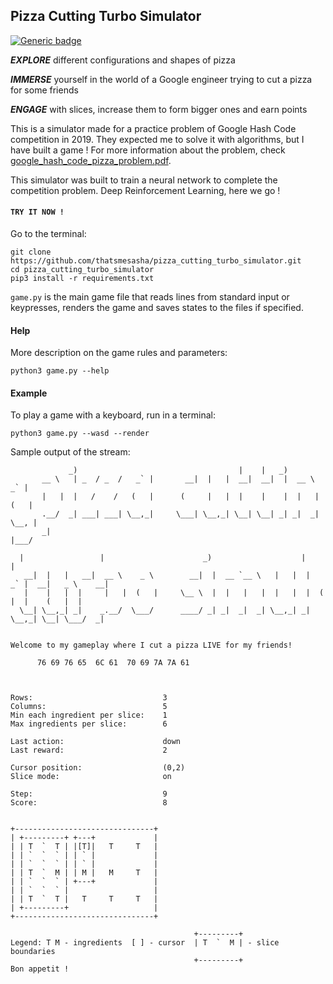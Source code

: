 ## Pizza Cutting Turbo Simulator
[![Generic badge](https://img.shields.io/badge/Python-3.6.3-green.svg)](https://shields.io/)

**_EXPLORE_** different configurations and shapes of pizza

**_IMMERSE_** yourself in the world of a Google engineer trying to cut a pizza for some friends

**_ENGAGE_** with slices, increase them to form bigger ones and earn points

This is a simulator made for a practice problem of Google Hash Code competition in 2019.
They expected me to solve it with algorithms, but I have built a game ! For more
information about the problem, check [google_hash_code_pizza_problem.pdf](./google_hash_code_pizza_problem.pdf).

This simulator was built to train a neural network to complete the competition problem.
Deep Reinforcement Learning, here we go !

#### `TRY IT NOW !`

Go to the terminal:

```
git clone https://github.com/thatsmesasha/pizza_cutting_turbo_simulator.git
cd pizza_cutting_turbo_simulator
pip3 install -r requirements.txt
```

`game.py` is the main game file that reads lines from standard input or keypresses,
renders the game and saves states to the files if specified.

#### Help

More description on the game rules and parameters:

```
python3 game.py --help
```

#### Example

To play a game with a keyboard, run in a terminal:

```
python3 game.py --wasd --render
```

Sample output of the stream:

```
             _)                                    |    |   _)
       __ \   | _  / _  /   _` |       __|  |   |  __|  __|  |  __ \    _` |
       |   |  |   /    /   (   |      (     |   |  |    |    |  |   |  (   |
       .__/  _| ___| ___| \__,_|     \___| \__,_| \__| \__| _| _|  _| \__, |
       _|                                                              |___/

  |                 |                      _)                    |         |
   __|  |   |   __|  __ \    _ \        __|  |  __ `__ \   |   |  |   _` |  __|   _ \    __|
   |    |   |  |     |   |  (   |     \__ \  |  |   |   |  |   |  |  (   |  |    (   |  |
  \__| \__,_| _|    _.__/  \___/      ____/ _| _|  _|  _| \__,_| _| \__,_| \__| \___/  _|


Welcome to my gameplay where I cut a pizza LIVE for my friends!

      76 69 76 65  6C 61  70 69 7A 7A 61



Rows:                             3
Columns:                          5
Min each ingredient per slice:    1
Max ingredients per slice:        6

Last action:                      down
Last reward:                      2

Cursor position:                  (0,2)
Slice mode:                       on

Step:                             9
Score:                            8


+-------------------------------+
| +---------+ +---+             |
| | T  `  T | |[T]|   T     T   |
| | `  `  ` | | ` |             |
| | `  `  ` | | ` |             |
| | T  `  M | | M |   M     T   |
| | `  `  ` | +---+             |
| | `  `  ` |                   |
| | T  `  T |   T     T     T   |
| +---------+                   |
+-------------------------------+

                                         +---------+
Legend: T M - ingredients  [ ] - cursor  | T  `  M | - slice boundaries
                                         +---------+
Bon appetit !
```
